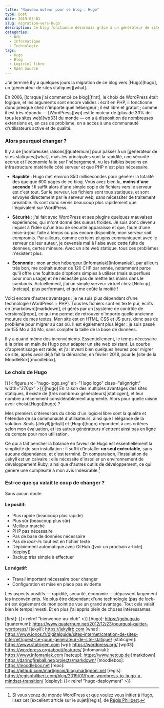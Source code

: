 ```yaml
---
title: "Nouveau moteur pour ce blog : Hugo"
type: post
date: 2019-03-01
slug: migration-vers-hugo
description: Ce blog fonctionne désormais grâce à un générateur de sites statiques, Hugo, qui a remplacé avantageusement WordPress. Un changement pour plus de rapidité, de sécurité et des économies.
categories:
  - Web
  - Informatique
  - Technologie
tags:
  - Hugo
  - Blog
  - Logiciel libre
  - Open Source
---
```

J'ai terminé il y a quelques jours la migration de ce blog vers [Hugo][hugo], un [générateur de sites statiques][what].

En 2006, [lorsque j'ai commencé ce blog][first], le choix de WordPress était logique, et les arguments sont encore valides : écrit en PHP, il fonctionne donc presque chez n'importe quel hébergeur ; il est libre et gratuit ; comme il est très répandu — [WordPress][wp] est le moteur de [plus de 33% de tous les sites web][wp33] du monde — on a à disposition de nombreuses extensions et, en cas de problème, on a accès à une communauté d'utilisateurs active et de qualité.

### Alors pourquoi changer ?

Il y a de [nombreuses raisons][quaternum] pour passer à un [générateur de sites statiques][what], mais les principales sont la rapidité, une sécurité accrue et l'économie faite sur l'hébergement, vu les faibles besoins en infrastructure matérielle côté serveur et que PHP n'est plus nécessaire.

<!--more-->

- __Rapidité__ : Hugo met environ 850 millisecondes pour générer la totalité des quelque 600 pages de ce blog. Vous avez bien lu, __moins d'une seconde__ ! Il suffit alors d'une simple copie de fichiers vers le serveur est c'est tout. Sur le serveur, les fichiers sont tous statiques, et sont envoyés directement par le serveur web, sans nécessiter de traitement préalable. Ils sont donc servis beaucoup plus rapidement que l'équivalent sur WordPress.

- __Sécurité__ : j'ai fait avec WordPress et ses plugins quelques mauvaises expériences, qui m'ont donné des sueurs froides. Je suis donc devenu inquiet à l'idée qu'un trou de sécurité apparaisse et que, faute d'une mise-à-jour faite à temps ou pas encore disponible, mon serveur soit compromis. Par ailleurs, comme certains plugins communiquent avec le serveur de leur auteur, je devenais mal à l'aise avec cette fuite de données, certes mineure. Avec un site web statique, tous ces problèmes n'existent plus.

- __Économie__ : mon ancien hébergeur [Infomaniak][infomaniak], par ailleurs très bon, me coûtait autour de 120 CHF par année, notamment parce qu'il offre une foultitude d'options simples à utiliser (mais superflues pour mon usage) et ne nécessite pas de mettre les mains dans le cambouis. Actuellement, j'ai un simple serveur virtuel chez [Netcup][netcup], plus performant, et qui me coûte la moitié !

Voici encore d'autres avantages : je ne suis plus dépendant d'une technologie (WordPress + PHP). Tous les fichiers sont en texte pur, écrits en [markdown][markdown], et gérés par un [système de contrôle de versions][repo], ce qui me permet de retrouver n'importe quelle ancienne mouture de mes textes. Mon site est en HTML, CSS et JS purs, donc pas de problème pour migrer au cas où. Il est également plus léger : je suis passé de 155 Mo à 34 Mo, sans compter la taille de la base de données.

Il y a quand même des inconvénients. Essentiellement, le temps nécessaire à la prise en main de Hugo pour adapter un site web existant. La courbe d'apprentissage est raide, et j'ai investi bien quelques heures pour migrer ce site, après avoir déjà fait la démarche, en février 2018, pour le [site de la MoodleBox][moodlebox].

### Le choix de Hugo

[{{< figure src="hugo-logo.svg" alt="Hugo logo" class="alignright" width="270px" >}}][hugo]
En raison des multiples avantages des sites statiques, il existe de [très nombreux générateurs][staticgen], et leur nombre a récemment considérablement augmenté. Alors pour quelle raison avoir choisi [Hugo][hugo] ?

Mes premiers critères lors du choix d'un logiciel libre sont la qualité et l'étendue de sa communauté d'utilisateurs, ainsi que l'élégance de la solution. Seuls [Jekyll][jekyll] et [Hugo][hugo] répondent à ces critères selon mon évaluation, et les autres générateurs n'entrent ainsi pas en ligne de compte pour mon utilisation.

Ce qui a fait pencher la balance en faveur de Hugo est essentiellement la simplicité de son installation : il suffit d'installer __un seul exécutable__, sans aucune dépendance, et c'est terminé. En comparaison, l'installation de Jekyll est un calvaire : elle nécessite d'installer un environnement de développement Ruby, ainsi que d'autres outils de développement, ce qui génère une complexité à mon avis indésirable.[^1]

### Est-ce que ça valait le coup de changer ?

Sans aucun doute.

#### Le positif:

- Plus rapide (beaucoup plus rapide)
- Plus sûr (beaucoup plus sûr)
- Meilleur marché
- PHP pas nécessaire
- Pas de base de données nécessaire
- Pas de _lock-in_: tout est en fichier texte
- Déploiement automatique avec GitHub ([voir un prochain article][deploy])
- Backup très simple à effectuer

#### Le négatif:

- Travail important nécessaire pour changer
- Configuration et mise en place pas évidente

Les aspects positifs — rapidité, sécurité, économie — dépassent largement les inconvénients. Ne plus être dépendant d'une technologie (pas de _lock-in_) est également de mon point de vue un grand avantage. Tout cela valait bien le temps investi. Et en plus j'ai appris plein de choses intéressantes.


  [^1]: Si vous venez du monde WordPress et que voulez vous initier à Hugo, lisez cet [excellent article sur le sujet][regis], de [Régis Philibert](https://regisphilibert.com).

  [first]: {{< relref "bienvenue-au-club" >}}
  [hugo]: https://gohugo.io
  [quaternum]: https://www.quaternum.net/2012/12/23/pourquoi-quitter-wordpress/
  [jekyll]: https://jekyllrb.com
  [what]: https://www.ionos.fr/digitalguide/sites-internet/creation-de-sites-internet/quest-ce-quun-generateur-de-site-statique/
  [staticgen]: https://www.staticgen.com
  [wp]: https://wordpress.org/
  [wp33]: https://wordpress.org/about/features/
  [infomaniak]: https://www.infomaniak.com
  [netcup]: https://www.netcup.de
  [markdown]: https://daringfireball.net/projects/markdown/
  [moodlebox]: https://moodlebox.net
  [repo]: https://github.com/martignoni/blog.martignoni.net
  [regis]: https://regisphilibert.com/blog/2019/01/from-wordpress-to-hugo-a-mindset-transition/
  [deploy]: {{< relref "hugo-deployment" >}}
